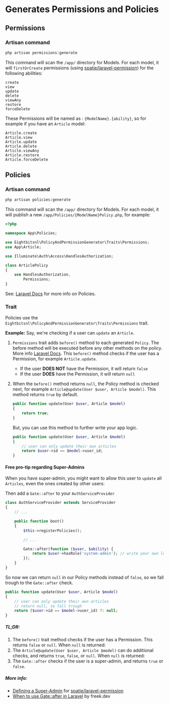 # Generates Permissions and Policies



## Permissions

### Artisan command
``` bash
php artisan permissions:generate
```

This command will scan the `/app/` directory for Models. For each model, it will `firstOrCreate` permissions (using [spatie/laravel-permission](https://github.com/spatie/laravel-permission/)) for the following abilities:

```
create
view
update
delete
viewAny
restore
forceDelete
```

These Permissions will be named as : `{ModelName}.{ability}`, so for example if you have an `Article` model:
```
Article.create
Article.view
Article.update
Article.delete
Article.viewAny
Article.restore
Article.forceDelete
```

## Policies

### Artisan command
``` bash
php artisan policies:generate
```

This command will scan the `/app/` directory for Models. For each model, it will publish a new `/app/Policies/{ModelName}Policy.php`, for example:


``` php
<?php

namespace App\Policies;

use Eightbitsnl\PolicyAndPermissionGenerator\Traits\Permissions;
use App\Article;

use Illuminate\Auth\Access\HandlesAuthorization;

class ArticlePolicy
{
    use HandlesAuthorization,
        Permissions;
}

```

See: [Laravel Docs](https://laravel.com/docs/8.x/authorization#policy-methods) for more info on Policies.


### Trait

Policies use the `Eightbitsnl\PolicyAndPermissionGenerator\Traits\Permissions` trait.


 **Example:** Say, we're checking if a user can `update` an `Article`. 

1. `Permissions` trait adds `before()` method to each generated `Policy`.
The before method will be executed before any other methods on the policy. More info [Laravel Docs](https://laravel.com/docs/8.x/authorization#policy-filters).
This `before()` method checks if the user has a Permission, for example `Article.update`.
   - If the user **DOES NOT** have the Permission, it will return `false`
   - If the user **DOES** have the Permission, it will return `null`
1. When the `before()` method returns `null`, the Policy method is checked next, for example `Article@update(User $user, Article $model)`.
This method returns `true` by default.
   ```php
   public function update(User $user, Article $model)
   {
	   return true;
   }
   ```

   But, you can use this method to further write your app logic.
   ```php
   public function update(User $user, Article $model)
   {
	   // user can only update their own articles
	   return $user->id == $model->user_id;
   }
   ```

#### Free pro-tip regarding Super-Admins

When you have super-admin, you might want to allow this user to `update` all `Articles`, even the ones created by other users:



Then add a `Gate::after` to your `AuthServiceProvider`
``` php
class AuthServiceProvider extends ServiceProvider
{
    // ...

    public function boot()
    {
        $this->registerPolicies();

        // ...

        Gate::after(function ($user, $ability) {
            return $user->hasRole('system-admin'); // write your own logic here, for example
        });
    }
}


```

So now we can return `null` in our Policy methods instead of `false`, so we fall trough to the `Gate::after` check.
```php
public function update(User $user, Article $model)
{
	// user can only update their own articles
	// return null, to fall trough
	return ($user->id == $model->user_id) ?: null;
}
```

##### TL;DR:

1. The `before()` trait method checks if the user has a Permission. This returns `false` or `null`.  When `null` is returned:
1. The `Article@update(User $user, Article $model)` can do additional checks, and returns `true`, `false`, or `null`. When `null` is returned:
1. The `Gate::after` checks if the user is a super-admin, and returns `true` or `false`.


##### More info:
- [Defining a Super-Admin](https://spatie.be/docs/laravel-permission/v3/basic-usage/super-admin) for [spatie/laravel-permission](https://github.com/spatie/laravel-permission/)
- [When to use Gate::after in Laravel](https://freek.dev/1325-when-to-use-gateafter-in-laravel) by freek.dev
